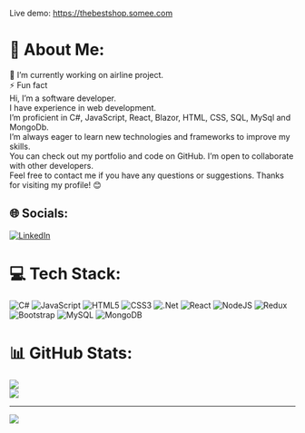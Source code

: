 Live demo:  https://thebestshop.somee.com
# 💫 About Me:
🔭 I’m currently working on airline project.<br>⚡ Fun fact<br>Hi, I’m a software developer. <br>I have experience in web development. <br>I’m proficient in C#, JavaScript, React, Blazor, HTML, CSS, SQL, MySql and MongoDb. <br>I’m always eager to learn new technologies and frameworks to improve my skills. <br>You can check out my portfolio and code on GitHub. I’m open to collaborate with other developers. <br>Feel free to contact me if you have any questions or suggestions. Thanks for visiting my profile! 😊


## 🌐 Socials:
[![LinkedIn](https://img.shields.io/badge/LinkedIn-%230077B5.svg?logo=linkedin&logoColor=white)](https://linkedin.com/in/https://www.linkedin.com/in/iman-h%C3%BCseynli-2b8450148/) 

# 💻 Tech Stack:
![C#](https://img.shields.io/badge/c%23-%23239120.svg?style=for-the-badge&logo=c-sharp&logoColor=white) ![JavaScript](https://img.shields.io/badge/javascript-%23323330.svg?style=for-the-badge&logo=javascript&logoColor=%23F7DF1E) ![HTML5](https://img.shields.io/badge/html5-%23E34F26.svg?style=for-the-badge&logo=html5&logoColor=white) ![CSS3](https://img.shields.io/badge/css3-%231572B6.svg?style=for-the-badge&logo=css3&logoColor=white) ![.Net](https://img.shields.io/badge/.NET-5C2D91?style=for-the-badge&logo=.net&logoColor=white) ![React](https://img.shields.io/badge/react-%2320232a.svg?style=for-the-badge&logo=react&logoColor=%2361DAFB) ![NodeJS](https://img.shields.io/badge/node.js-6DA55F?style=for-the-badge&logo=node.js&logoColor=white) ![Redux](https://img.shields.io/badge/redux-%23593d88.svg?style=for-the-badge&logo=redux&logoColor=white) ![Bootstrap](https://img.shields.io/badge/bootstrap-%23563D7C.svg?style=for-the-badge&logo=bootstrap&logoColor=white) ![MySQL](https://img.shields.io/badge/mysql-%2300f.svg?style=for-the-badge&logo=mysql&logoColor=white) ![MongoDB](https://img.shields.io/badge/MongoDB-%234ea94b.svg?style=for-the-badge&logo=mongodb&logoColor=white)
# 📊 GitHub Stats:
![](https://github-readme-streak-stats.herokuapp.com/?user=Ineffabl3Fray&theme=dark&hide_border=false)<br/>
![](https://github-readme-stats.vercel.app/api/top-langs/?username=Ineffabl3Fray&theme=dark&hide_border=false&include_all_commits=false&count_private=false&layout=compact)

---
[![](https://visitcount.itsvg.in/api?id=Ineffabl3Fray&icon=0&color=0)](https://visitcount.itsvg.in)

<!-- Proudly created with GPRM ( https://gprm.itsvg.in ) -->
